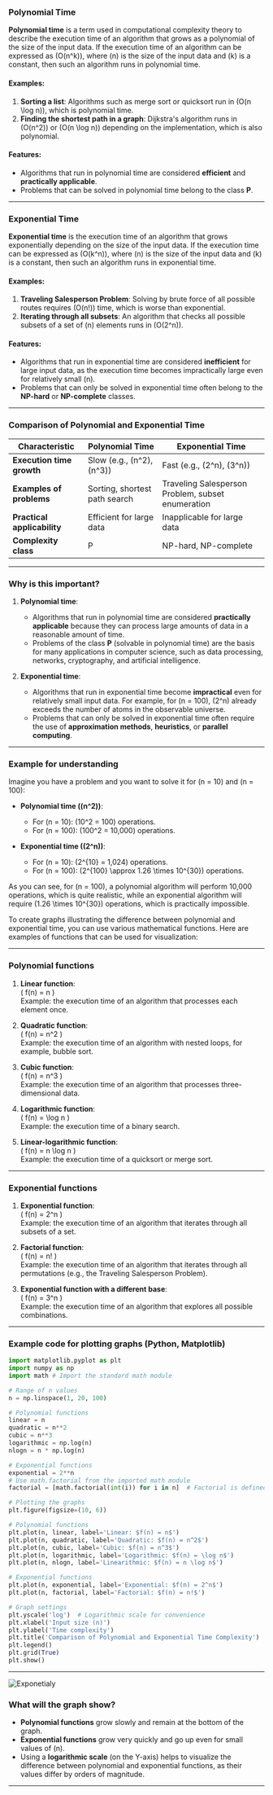 ### **Polynomial Time**

**Polynomial time** is a term used in computational complexity theory to describe the execution time of an algorithm that grows as a polynomial of the size of the input data. If the execution time of an algorithm can be expressed as \(O(n^k)\), where \(n\) is the size of the input data and \(k\) is a constant, then such an algorithm runs in polynomial time.

#### **Examples:**
1. **Sorting a list**: Algorithms such as merge sort or quicksort run in \(O(n \log n)\), which is polynomial time.
2. **Finding the shortest path in a graph**: Dijkstra's algorithm runs in \(O(n^2)\) or \(O(n \log n)\) depending on the implementation, which is also polynomial.

#### **Features:**
- Algorithms that run in polynomial time are considered **efficient** and **practically applicable**.
- Problems that can be solved in polynomial time belong to the class **P**.

---

### **Exponential Time**

**Exponential time** is the execution time of an algorithm that grows exponentially depending on the size of the input data. If the execution time can be expressed as \(O(k^n)\), where \(n\) is the size of the input data and \(k\) is a constant, then such an algorithm runs in exponential time.

#### **Examples:**
1. **Traveling Salesperson Problem**: Solving by brute force of all possible routes requires \(O(n!)\) time, which is worse than exponential.
2. **Iterating through all subsets**: An algorithm that checks all possible subsets of a set of \(n\) elements runs in \(O(2^n)\).

#### **Features:**
- Algorithms that run in exponential time are considered **inefficient** for large input data, as the execution time becomes impractically large even for relatively small \(n\).
- Problems that can only be solved in exponential time often belong to the **NP-hard** or **NP-complete** classes.

---

### **Comparison of Polynomial and Exponential Time**

| **Characteristic** | **Polynomial Time** | **Exponential Time** |
| ----------------------------- | -------------------------------------- | ---------------------------------------- |
| **Execution time growth** | Slow (e.g., \(n^2\), \(n^3\)) | Fast (e.g., \(2^n\), \(3^n\)) |
| **Examples of problems** | Sorting, shortest path search | Traveling Salesperson Problem, subset enumeration |
| **Practical applicability** | Efficient for large data | Inapplicable for large data |
| **Complexity class** | P | NP-hard, NP-complete |

---

### **Why is this important?**

1. **Polynomial time**:
   - Algorithms that run in polynomial time are considered **practically applicable** because they can process large amounts of data in a reasonable amount of time.
   - Problems of the class **P** (solvable in polynomial time) are the basis for many applications in computer science, such as data processing, networks, cryptography, and artificial intelligence.

2. **Exponential time**:
   - Algorithms that run in exponential time become **impractical** even for relatively small input data. For example, for \(n = 100\), \(2^n\) already exceeds the number of atoms in the observable universe.
   - Problems that can only be solved in exponential time often require the use of **approximation methods**, **heuristics**, or **parallel computing**.

---

### **Example for understanding**

Imagine you have a problem and you want to solve it for \(n = 10\) and \(n = 100\):

- **Polynomial time (\(n^2\))**:
  - For \(n = 10\): \(10^2 = 100\) operations.
  - For \(n = 100\): \(100^2 = 10\,000\) operations.

- **Exponential time (\(2^n\))**:
  - For \(n = 10\): \(2^{10} = 1\,024\) operations.
  - For \(n = 100\): \(2^{100} \approx 1.26 \times 10^{30}\) operations.

As you can see, for \(n = 100\), a polynomial algorithm will perform 10,000 operations, which is quite realistic, while an exponential algorithm will require \(1.26 \times 10^{30}\) operations, which is practically impossible.

To create graphs illustrating the difference between polynomial and exponential time, you can use various mathematical functions. Here are examples of functions that can be used for visualization:

---

### **Polynomial functions**
1. **Linear function**:  
   \( f(n) = n \)  
   Example: the execution time of an algorithm that processes each element once.

2. **Quadratic function**:  
   \( f(n) = n^2 \)  
   Example: the execution time of an algorithm with nested loops, for example, bubble sort.

3. **Cubic function**:  
   \( f(n) = n^3 \)  
   Example: the execution time of an algorithm that processes three-dimensional data.

4. **Logarithmic function**:  
   \( f(n) = \log n \)  
   Example: the execution time of a binary search.

5. **Linear-logarithmic function**:  
   \( f(n) = n \log n \)  
   Example: the execution time of a quicksort or merge sort.

---

### **Exponential functions**
1. **Exponential function**:  
   \( f(n) = 2^n \)  
   Example: the execution time of an algorithm that iterates through all subsets of a set.

2. **Factorial function**:  
   \( f(n) = n! \)  
   Example: the execution time of an algorithm that iterates through all permutations (e.g., the Traveling Salesperson Problem).

3. **Exponential function with a different base**:  
   \( f(n) = 3^n \)  
   Example: the execution time of an algorithm that explores all possible combinations.

---

### **Example code for plotting graphs (Python, Matplotlib)**

```python
import matplotlib.pyplot as plt
import numpy as np
import math # Import the standard math module

# Range of n values
n = np.linspace(1, 20, 100)

# Polynomial functions
linear = n
quadratic = n**2
cubic = n**3
logarithmic = np.log(n)
nlogn = n * np.log(n)

# Exponential functions
exponential = 2**n
# Use math.factorial from the imported math module
factorial = [math.factorial(int(i)) for i in n]  # Factorial is defined only for integers

# Plotting the graphs
plt.figure(figsize=(10, 6))

# Polynomial functions
plt.plot(n, linear, label='Linear: $f(n) = n$')
plt.plot(n, quadratic, label='Quadratic: $f(n) = n^2$')
plt.plot(n, cubic, label='Cubic: $f(n) = n^3$')
plt.plot(n, logarithmic, label='Logarithmic: $f(n) = \log n$')
plt.plot(n, nlogn, label='Linearithmic: $f(n) = n \log n$')

# Exponential functions
plt.plot(n, exponential, label='Exponential: $f(n) = 2^n$')
plt.plot(n, factorial, label='Factorial: $f(n) = n!$')

# Graph settings
plt.yscale('log')  # Logarithmic scale for convenience
plt.xlabel('Input size (n)')
plt.ylabel('Time complexity')
plt.title('Comparison of Polynomial and Exponential Time Complexity')
plt.legend()
plt.grid(True)
plt.show()
```

---
![Exponetialy](../assets/exponetialy.png)

### **What will the graph show?**
- **Polynomial functions** grow slowly and remain at the bottom of the graph.
- **Exponential functions** grow very quickly and go up even for small values of \(n\).
- Using a **logarithmic scale** (on the Y-axis) helps to visualize the difference between polynomial and exponential functions, as their values differ by orders of magnitude.

---
